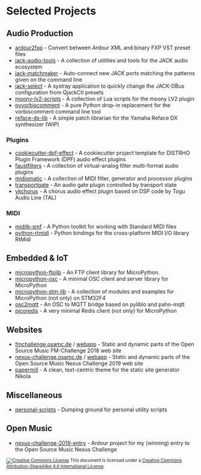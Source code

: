 # Selected Projects

## Audio Production

* [ardour2fxp](https://github.com/SpotlightKid/ardour2fxp) - Convert between Ardour XML and binary FXP VST preset files
* [jack-audio-tools](https://github.com/SpotlightKid/jack-audio-tools) - A collection of utilities and tools for the JACK audio ecosystem
* [jack-matchmaker](https://github.com/SpotlightKid/jack-matchmaker) - Auto-connect new JACK ports matching the patterns given on the command line
* [jack-select](https://github.com/SpotlightKid/jack-select) - A systray application to quickly change the JACK-DBus configuration from QjackCtl presets
* [moony-lv2-scripts](https://github.com/SpotlightKid/moony-lv2-scripts) - A collection of Lua scripts for the moony LV2 plugin
* [pyvorbiscomment](https://github.com/SpotlightKid/pyvorbiscomment) - A pure Python drop-in replacement for the vorbiscomment command line tool
* [reface-dx-lib](https://github.com/SpotlightKid/reface-dx-lib) - A simple patch librarian for the Yamaha Reface DX synthesizer (WIP)

### Plugins

* [cookiecutter-dpf-effect](https://github.com/SpotlightKid/cookiecutter-dpf-effect) - A cookiecutter project template for DISTRHO Plugin Framework (DPF) audio effect plugins
* [faustfilters](https://github.com/SpotlightKid/faustfilters) - A collection of virtual-analog filter multi-format audio plugins
* [midiomatic](https://github.com/SpotlightKid/midiomatic) - A collection of MIDI filter, generator and processor plugins
* [transportgate](https://github.com/SpotlightKid/transportgate) - An audio gate plugin controlled by transport state
* [ykchorus](https://github.com/SpotlightKid/ykchorus) - A chorus audio effect plugin based on DSP code by Togu Audio Line (TAL)


### MIDI

* [miditk-smf](https://github.com/SpotlightKid/miditk-smf) - A Python toolkit for working with Standard MIDI files
* [python-rtmidi](https://github.com/SpotlightKid/python-rtmidi) - Python bindings for the cross-platform MIDI I/O library RtMidi



## Embedded & IoT

* [micropython-ftplib](https://github.com/SpotlightKid/micropython-ftplib) - An FTP client library for MicroPython.
* [micropython-osc](https://github.com/SpotlightKid/micropython-osc) - A minimal OSC client and server library for MicroPython
* [micropython-stm-lib](https://github.com/SpotlightKid/micropython-stm-lib) - A collection of modules and examples for MicroPython (not only) on STM32F4
* [osc2mqtt](https://github.com/SpotlightKid/osc2mqtt) - An OSC to MQTT bridge based on pyliblo and paho-mqtt
* [picoredis](https://github.com/SpotlightKid/picoredis) - A very minimal Redis client (not only) for MicroPython


## Websites

* [fmchallenge.osamc.de](https://github.com/SpotlightKid/fmchallenge.osamc.de) / [webapp](https://github.com/SpotlightKid/fmchallenge-webapp) - Static and dynamic parts of the Open Source Music FM-Challenge 2018 web site
* [nexus-challenge.osamc.de](https://github.com/SpotlightKid/nexus-challenge.osamc.de) / [webapp](https://github.com/SpotlightKid/nexus-challenge-webapp) - Static and dynamic parts of the Open Source Music Nexus Challenge 2019 web site
* [papermill](https://github.com/SpotlightKid/papermill) - A clean, text-centric theme for the static site generator Nikola


## Miscellaneous

* [personal-scripts](https://github.com/SpotlightKid/personal-scripts) - Dumping ground for personal utility scripts


## Open Music

* [nexus-challenge-2019-entry](https://github.com/SpotlightKid/nexus-challenge-2019-entry) - Ardour project for my (winning) entry to the Open Source Music Nexus Challenge


<!--
**SpotlightKid/SpotlightKid** is a _special_ repository because its `README.md`
(this file) appears on your GitHub profile.

Here are some ideas to get you started:

- 🔭 I’m currently working on ...
- 🌱 I’m currently learning ...
- 👯 I’m looking to collaborate on ...
- 🤔 I’m looking for help with ...
- 💬 Ask me about ...
- 📫 How to reach me: ...
- 😄 Pronouns: ...
- ⚡ Fun fact: ...
-->

<p style="font-size: smaller"><a rel="license" href="http://creativecommons.org/licenses/by-sa/4.0/"><img alt="Creative Commons License" style="border-width:0" src="https://i.creativecommons.org/l/by-sa/4.0/88x31.png" /></a>&nbsp;This document is licensed under a <a rel="license" href="http://creativecommons.org/licenses/by-sa/4.0/">Creative Commons Attribution-ShareAlike 4.0 International License</a>.</p>
